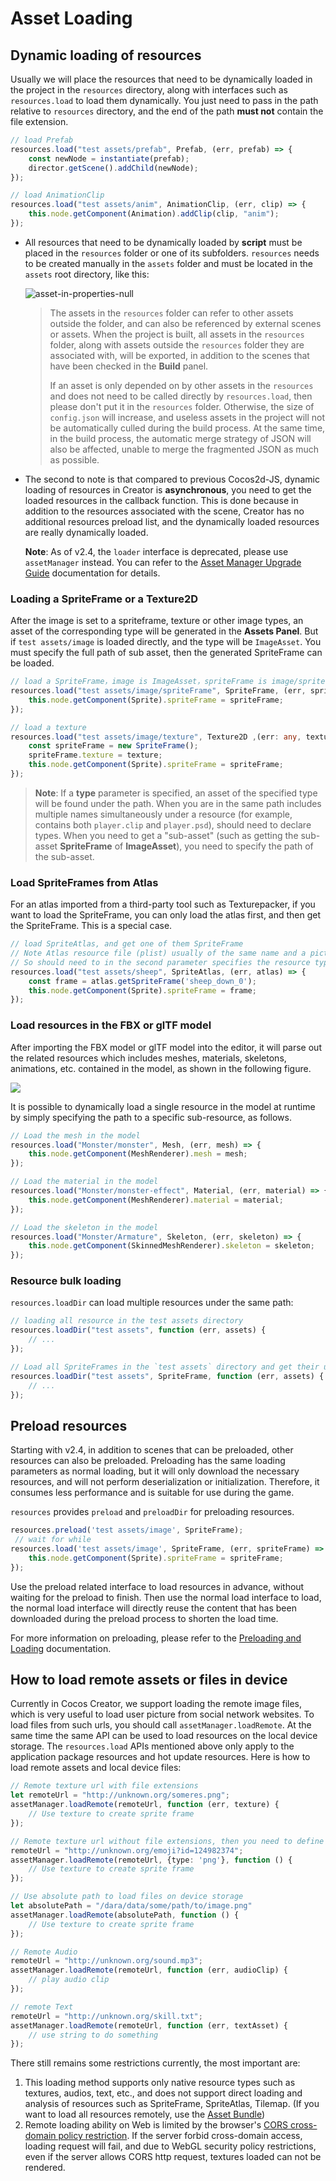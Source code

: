 # Asset Loading

## Dynamic loading of resources

Usually we will place the resources that need to be dynamically loaded in the project in the `resources` directory, along with interfaces such as `resources.load` to load them dynamically. You just need to pass in the path relative to `resources` directory, and the end of the path **must not** contain the file extension.

```typescript
// load Prefab
resources.load("test assets/prefab", Prefab, (err, prefab) => {
    const newNode = instantiate(prefab);
    director.getScene().addChild(newNode);
});

// load AnimationClip
resources.load("test assets/anim", AnimationClip, (err, clip) => {
    this.node.getComponent(Animation).addClip(clip, "anim");
});
```

- All resources that need to be dynamically loaded by **script** must be placed in the `resources` folder or one of its subfolders. `resources` needs to be created manually in the `assets` folder and must be located in the `assets` root directory, like this:

  ![asset-in-properties-null](load-assets/resources-file-tree.png)

  > The assets in the `resources` folder can refer to other assets outside the folder, and can also be referenced by external scenes or assets. When the project is built, all assets in the `resources` folder, along with assets outside the `resources` folder they are associated with, will be exported, in addition to the scenes that have been checked in the **Build** panel.
  >
  > If an asset is only depended on by other assets in the `resources` and does not need to be called directly by `resources.load`, then please don't put it in the `resources` folder. Otherwise, the size of `config.json` will increase, and useless assets in the project will not be automatically culled during the build process. At the same time, in the build process, the automatic merge strategy of JSON will also be affected, unable to merge the fragmented JSON as much as possible.

- The second to note is that compared to previous Cocos2d-JS, dynamic loading of resources in Creator is **asynchronous**, you need to get the loaded resources in the callback function. This is done because in addition to the resources associated with the scene, Creator has no additional resources preload list, and the dynamically loaded resources are really dynamically loaded.

  **Note**: As of v2.4, the `loader` interface is deprecated, please use `assetManager` instead. You can refer to the [Asset Manager Upgrade Guide](asset-manager-upgrade-guide.md) documentation for details.

### Loading a SpriteFrame or a Texture2D

After the image is set to a spriteframe, texture or other image types, an asset of the corresponding type will be generated in the **Assets Panel**. But if `test assets/image` is loaded directly, and the type will be `ImageAsset`. You must specify the full path of sub asset, then the generated SpriteFrame can be loaded.

```typescript
// load a SpriteFrame，image is ImageAsset，spriteFrame is image/spriteFrame, texture is image/texture
resources.load("test assets/image/spriteFrame", SpriteFrame, (err, spriteFrame) => {
    this.node.getComponent(Sprite).spriteFrame = spriteFrame;
});
```

```typescript
// load a texture
resources.load("test assets/image/texture", Texture2D ,(err: any, texture: Texture2D) => {
    const spriteFrame = new SpriteFrame();
    spriteFrame.texture = texture;
    this.node.getComponent(Sprite).spriteFrame = spriteFrame;
});
```

> **Note**: If a __type__ parameter is specified, an asset of the specified type will be found under the path. When you are in the same path includes multiple names simultaneously under a resource (for example, contains both `player.clip` and `player.psd`), should need to declare types. When you need to get a "sub-asset" (such as getting the sub-asset __SpriteFrame__ of __ImageAsset__), you need to specify the path of the sub-asset.

### Load SpriteFrames from Atlas

For an atlas imported from a third-party tool such as Texturepacker, if you want to load the SpriteFrame, you can only load the atlas first, and then get the SpriteFrame. This is a special case.

```typescript
// load SpriteAtlas, and get one of them SpriteFrame
// Note Atlas resource file (plist) usually of the same name and a picture file (PNG) placed in a directory,
// So should need to in the second parameter specifies the resource type.
resources.load("test assets/sheep", SpriteAtlas, (err, atlas) => {
    const frame = atlas.getSpriteFrame('sheep_down_0');
    this.node.getComponent(Sprite).spriteFrame = frame;
});
```

### Load resources in the FBX or glTF model

After importing the FBX model or glTF model into the editor, it will parse out the related resources which includes meshes, materials, skeletons, animations, etc. contained in the model, as shown in the following figure.

![](./load-assets/model.png)

It is possible to dynamically load a single resource in the model at runtime by simply specifying the path to a specific sub-resource, as follows.

```typescript
// Load the mesh in the model
resources.load("Monster/monster", Mesh, (err, mesh) => {
    this.node.getComponent(MeshRenderer).mesh = mesh;
});

// Load the material in the model
resources.load("Monster/monster-effect", Material, (err, material) => {
    this.node.getComponent(MeshRenderer).material = material;
});

// Load the skeleton in the model
resources.load("Monster/Armature", Skeleton, (err, skeleton) => {
    this.node.getComponent(SkinnedMeshRenderer).skeleton = skeleton;
});
```

### Resource bulk loading

`resources.loadDir` can load multiple resources under the same path:

```ts
// loading all resource in the test assets directory
resources.loadDir("test assets", function (err, assets) {
    // ...
});

// Load all SpriteFrames in the `test assets` directory and get their urls
resources.loadDir("test assets", SpriteFrame, function (err, assets) {
    // ...
});
```

## Preload resources

Starting with v2.4, in addition to scenes that can be preloaded, other resources can also be preloaded. Preloading has the same loading parameters as normal loading, but it will only download the necessary resources, and will not perform deserialization or initialization. Therefore, it consumes less performance and is suitable for use during the game.

`resources` provides `preload` and `preloadDir` for preloading resources.

```typescript
resources.preload('test assets/image', SpriteFrame);
 // wait for while
resources.load('test assets/image', SpriteFrame, (err, spriteFrame) => {
    this.node.getComponent(Sprite).spriteFrame = spriteFrame;
});
```

Use the preload related interface to load resources in advance, without waiting for the preload to finish. Then use the normal load interface to load, the normal load interface will directly reuse the content that has been downloaded during the preload process to shorten the load time.

For more information on preloading, please refer to the [Preloading and Loading](preload-load.md) documentation.

## How to load remote assets or files in device

Currently in Cocos Creator, we support loading the remote image files, which is very useful to load user picture from social network websites. To load files from such urls, you should call `assetManager.loadRemote`. At the same time the same API can be used to load resources on the local device storage. The `resources.load` APIs mentioned above only apply to the application package resources and hot update resources. Here is how to load remote assets and local
device files:

```typescript
// Remote texture url with file extensions
let remoteUrl = "http://unknown.org/someres.png";
assetManager.loadRemote(remoteUrl, function (err, texture) {
    // Use texture to create sprite frame
});

// Remote texture url without file extensions, then you need to define the file type explicitly
remoteUrl = "http://unknown.org/emoji?id=124982374";
assetManager.loadRemote(remoteUrl, {type: 'png'}, function () {
    // Use texture to create sprite frame
});

// Use absolute path to load files on device storage
let absolutePath = "/dara/data/some/path/to/image.png"
assetManager.loadRemote(absolutePath, function () {
    // Use texture to create sprite frame
});

// Remote Audio
remoteUrl = "http://unknown.org/sound.mp3";
assetManager.loadRemote(remoteUrl, function (err, audioClip) {
    // play audio clip
});

// remote Text
remoteUrl = "http://unknown.org/skill.txt";
assetManager.loadRemote(remoteUrl, function (err, textAsset) {
    // use string to do something
});
```

There still remains some restrictions currently, the most important are:

1. This loading method supports only native resource types such as textures, audios, text, etc., and does not support direct loading and analysis of resources such as SpriteFrame, SpriteAtlas, Tilemap. (If you want to load all resources remotely, use the [Asset Bundle](bundle.md))
2. Remote loading ability on Web is limited by the browser's [CORS cross-domain policy restriction](https://developer.mozilla.org/en-US/docs/Web/HTTP/Access_control_CORS). If the server forbid cross-domain access, loading request will fail, and due to WebGL security policy restrictions, even if the server allows CORS http request, textures loaded can not be rendered.
